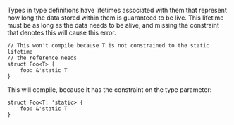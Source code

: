 Types in type definitions have lifetimes associated with them that represent
how long the data stored within them is guaranteed to be live. This lifetime
must be as long as the data needs to be alive, and missing the constraint that
denotes this will cause this error.

```compile_fail,E0310
// This won't compile because T is not constrained to the static lifetime
// the reference needs
struct Foo<T> {
    foo: &'static T
}
```

This will compile, because it has the constraint on the type parameter:

```
struct Foo<T: 'static> {
    foo: &'static T
}
```
